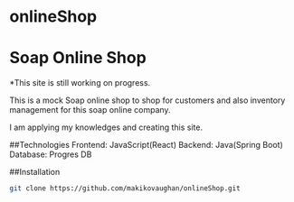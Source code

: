 # onlineShop

# Soap Online Shop

\*This site is still working on progress.

This is a mock Soap online shop to shop for customers and also inventory management for this soap online company.

I am applying my knowledges and creating this site.

##Technologies
Frontend: JavaScript(React)
Backend: Java(Spring Boot)
Database: Progres DB

##Installation

```bash
git clone https://github.com/makikovaughan/onlineShop.git
```
